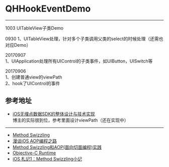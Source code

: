 # QHHookEventDemo



------

1003
UITableView子类Demo

0930
1、UITableView处理，针对多个子类调用父类的select的时候处理（还需也对应Demo）

20170907  
1、UIApplication处理所有UIControl的子类事件，如UIButton，UISwitch等

20170906  
1、创建普通view的viewPath  
2、hook了UIControl的事件


## 参考地址
* [iOS无埋点数据SDK的整体设计与技术实现](http://www.jianshu.com/p/5f16e1de6d5a)  
博主的实际很到位，参考里面设计viewPath（还在实现中）

-----

* [Method Swizzling](http://nshipster.cn/method-swizzling/)  
* [漫谈iOS AOP编程之路](http://www.jianshu.com/p/addd4eac54ed)  
* [Method Swizzling和AOP(面向切面编程)实践](http://www.cocoachina.com/ios/20150120/10959.html)  
* [Objective-C Runtime](http://www.cocoachina.com/ios/20150120/10958.html)  
* [iOS 札记1：Method Swizzling小记](http://www.jianshu.com/p/5f2e38a40aa4)